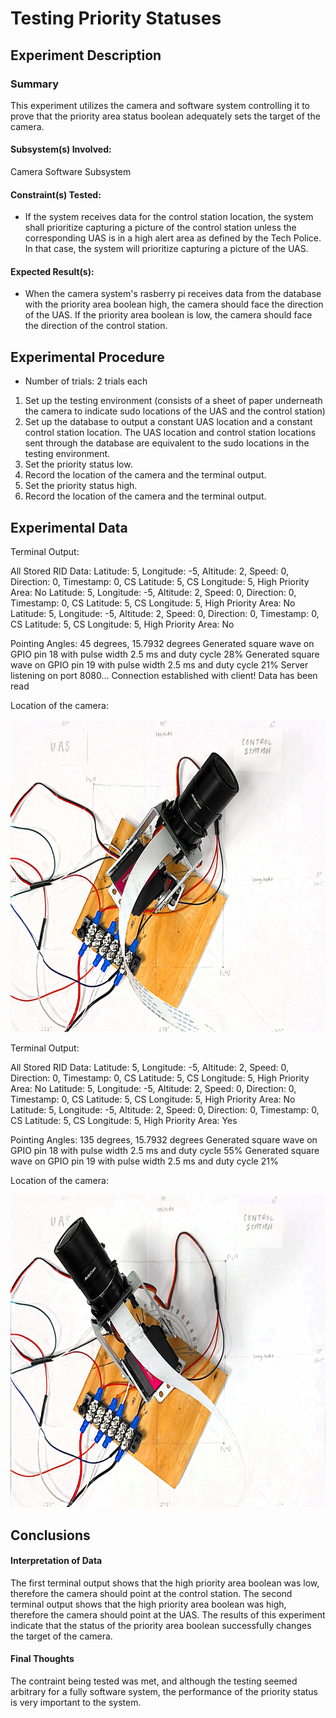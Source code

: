 # Testing Priority Statuses
## Experiment Description
### Summary
<!-- Short summary of the experiment written after completing it -->
This experiment utilizes the camera and software system controlling it to prove that the priority area status boolean adequately sets the target of the camera.

#### Subsystem(s) Involved:
Camera Software Subsystem

#### Constraint(s) Tested:
- If the system receives data for the control station location, the system shall prioritize capturing a picture of the control station unless the corresponding UAS is in a high alert area as defined by the Tech Police. In that case, the system will prioritize capturing a picture of the UAS.
 
#### Expected Result(s):
- When the camera system's rasberry pi receives data from the database with the priority area boolean high, the camera should face the direction of the UAS. If the priority area boolean is low, the camera should face the direction of the control station.

## Experimental Procedure
<!-- Description of what you did ideally in steps -->
- Number of trials: 2 trials each
  
1. Set up the testing environment (consists of a sheet of paper underneath the camera to indicate sudo locations of the UAS and the control station)
2. Set up the database to output a constant UAS location and a constant control station location. The UAS location and control station locations sent through the database are equivalent to the sudo locations in the testing environment.
3. Set the priority status low.
4. Record the location of the camera and the terminal output.
5. Set the priority status high.
6. Record the location of the camera and the terminal output.


## Experimental Data
<!-- data tables or graph of the results (whichever is appropriate) -->
Terminal Output:

All Stored RID Data: 
Latitude: 5, Longitude: -5, Altitude: 2, Speed: 0, Direction: 0, Timestamp: 0, CS Latitude: 5, CS Longitude: 5, High Priority Area: No
Latitude: 5, Longitude: -5, Altitude: 2, Speed: 0, Direction: 0, Timestamp: 0, CS Latitude: 5, CS Longitude: 5, High Priority Area: No
Latitude: 5, Longitude: -5, Altitude: 2, Speed: 0, Direction: 0, Timestamp: 0, CS Latitude: 5, CS Longitude: 5, High Priority Area: No

Pointing Angles: 45 degrees, 15.7932 degrees
Generated square wave on GPIO pin 18 with pulse width 2.5 ms and duty cycle 28%
Generated square wave on GPIO pin 19 with pulse width 2.5 ms and duty cycle 21%
Server listening on port 8080...
Connection established with client!
Data has been read

Location of the camera:


<img src= "/Documentation/Experimentation/Images/camerapointinguas.jpg" width="700" height="500">

Terminal Output:

All Stored RID Data: 
Latitude: 5, Longitude: -5, Altitude: 2, Speed: 0, Direction: 0, Timestamp: 0, CS Latitude: 5, CS Longitude: 5, High Priority Area: No
Latitude: 5, Longitude: -5, Altitude: 2, Speed: 0, Direction: 0, Timestamp: 0, CS Latitude: 5, CS Longitude: 5, High Priority Area: No
Latitude: 5, Longitude: -5, Altitude: 2, Speed: 0, Direction: 0, Timestamp: 0, CS Latitude: 5, CS Longitude: 5, High Priority Area: Yes

Pointing Angles: 135 degrees, 15.7932 degrees
Generated square wave on GPIO pin 18 with pulse width 2.5 ms and duty cycle 55%
Generated square wave on GPIO pin 19 with pulse width 2.5 ms and duty cycle 21%

Location of the camera:

<img src= "/Documentation/Experimentation/Images/camerapointingatuasreal.jpg" width="700" height="500">

## Conclusions
#### Interpretation of Data
<!-- explain what the results of the experiments mean and what conclusions you draw -->

The first terminal output shows that the high priority area boolean was low, therefore the camera should point at the control station.
The second terminal output shows that the high priority area boolean was high, therefore the camera should point at the UAS.
The results of this experiment indicate that the status of the priority area boolean successfully changes the target of the camera.


#### Final Thoughts
<!-- Were constraints met? -->
The contraint being tested was met, and although the testing seemed arbitrary for a fully software system, the performance of the priority status is very important to the system.

